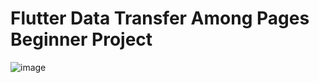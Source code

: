 # Flutter Data Transfer Among Pages Beginner Project

![image](https://github.com/companyakis/flutter-data-transfer-among-pages/assets/77589867/29199c45-08a2-42c4-84b6-04bf8ecfae20)

